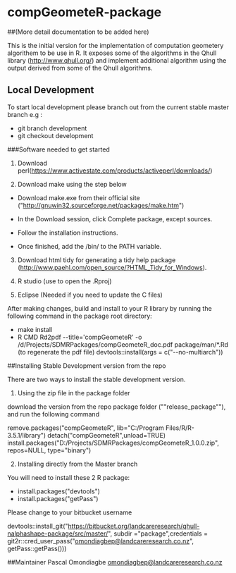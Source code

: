 # compGeometeR-package 

##(More detail documentation to be added here)

This is the initial version for the implementation of computation geometery algorithem to be use in R. It exposes some of the algorithms in the  Qhull library (http://www.qhull.org/) and implement additional algorithm using the output derived from some of the Qhull algorithms. 




## Local Development 

To start local development please branch out from the current stable master branch e.g :

+ git branch development
+ git checkout development


###Software needed to get started

1. Download perl(https://www.activestate.com/products/activeperl/downloads/)


2. Download make using the step below


+ Download make.exe from their official site ("http://gnuwin32.sourceforge.net/packages/make.htm")

+ In the Download session, click Complete package, except sources.

+ Follow the installation instructions.

+ Once finished, add the <installation directory>/bin/ to the PATH variable.



3. Download html tidy for generating a tidy help package (http://www.paehl.com/open_source/?HTML_Tidy_for_Windows).


4. R studio (use to open the .Rproj)


5. Eclipse (Needed if you need to update the C files)


After making changes,  build and install to your R library by running the following command in the package root directory:

+ make install
+  R CMD Rd2pdf --title='compGeometeR' -o /d/Projects/SDMRPackages/compGeometeR_doc.pdf package/man/*.Rd (to regenerate the pdf file)
devtools::install(args = c("--no-multiarch"))


##Installing Stable Development version from the repo

There are two ways to install the stable development version.

1. Using the zip file in the package folder 

download the version from the repo package folder (""release_package""), and run the following command

remove.packages("compGeometeR", lib="C:/Program Files/R/R-3.5.1/library")
detach("compGeometeR",unload=TRUE)
install.packages("D:/Projects/SDMRPackages/compGeometeR_1.0.0.zip", repos=NULL, type="binary")



2. Installing directly from the Master branch

You will need to install these 2 R package:
+ install.packages("devtools")
+ install.packages("getPass")

Please change to your bitbucket username

devtools::install_git("https://bitbucket.org/landcareresearch/qhull-nalphashape-package/src/master/", subdir ="package",credentials = git2r::cred_user_pass("omondiagbep@landcareresearch.co.nz", getPass::getPass()))
    
    
    

##Maintainer
Pascal Omondiagbe <omondiagbep@landcareresearch.co.nz>




